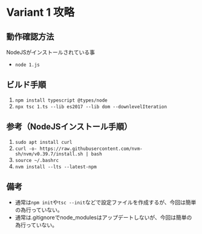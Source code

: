 # Variant 1 攻略

## 動作確認方法

NodeJSがインストールされている事

- `node 1.js`

## ビルド手順

1. `npm install typescript @types/node`
1. `npx tsc 1.ts --lib es2017 --lib dom --downlevelIteration`

## 参考（NodeJSインストール手順）

1. `sudo apt install curl`
1. `curl -o- https://raw.githubusercontent.com/nvm-sh/nvm/v0.39.7/install.sh | bash`
1. `source ~/.bashrc`
1. `nvm install --lts --latest-npm`

## 備考
- 通常は`npm init`や`tsc --init`などで設定ファイルを作成するが、今回は簡単の為行っていない。
- 通常は.gitignoreでnode_modulesはアップデートしないが、今回は簡単の為行っていない。